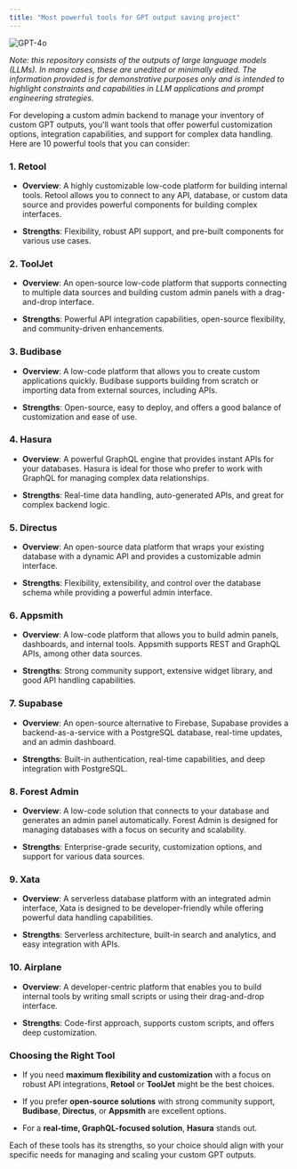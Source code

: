 ```yaml
---
title: "Most powerful tools for GPT output saving project"
---
```

![GPT-4o](https://img.shields.io/badge/GPT--4o-3333FF?style=for-the-badge&logo=openai&logoColor=white)



*Note: this repository consists of the outputs of large language models (LLMs). In many cases, these are unedited or minimally edited. The information provided is for demonstrative purposes only and is intended to highlight constraints and capabilities in LLM applications and prompt engineering strategies.*


For developing a custom admin backend to manage your inventory of custom GPT outputs, you'll want tools that offer powerful customization options, integration capabilities, and support for complex data handling. Here are 10 powerful tools that you can consider:

### 1\. **Retool**

*   **Overview**: A highly customizable low-code platform for building internal tools. Retool allows you to connect to any API, database, or custom data source and provides powerful components for building complex interfaces.
    
*   **Strengths**: Flexibility, robust API support, and pre-built components for various use cases.
    

### 2\. **ToolJet**

*   **Overview**: An open-source low-code platform that supports connecting to multiple data sources and building custom admin panels with a drag-and-drop interface.
    
*   **Strengths**: Powerful API integration capabilities, open-source flexibility, and community-driven enhancements.
    

### 3\. **Budibase**

*   **Overview**: A low-code platform that allows you to create custom applications quickly. Budibase supports building from scratch or importing data from external sources, including APIs.
    
*   **Strengths**: Open-source, easy to deploy, and offers a good balance of customization and ease of use.
    

### 4\. **Hasura**

*   **Overview**: A powerful GraphQL engine that provides instant APIs for your databases. Hasura is ideal for those who prefer to work with GraphQL for managing complex data relationships.
    
*   **Strengths**: Real-time data handling, auto-generated APIs, and great for complex backend logic.
    

### 5\. **Directus**

*   **Overview**: An open-source data platform that wraps your existing database with a dynamic API and provides a customizable admin interface.
    
*   **Strengths**: Flexibility, extensibility, and control over the database schema while providing a powerful admin interface.
    

### 6\. **Appsmith**

*   **Overview**: A low-code platform that allows you to build admin panels, dashboards, and internal tools. Appsmith supports REST and GraphQL APIs, among other data sources.
    
*   **Strengths**: Strong community support, extensive widget library, and good API handling capabilities.
    

### 7\. **Supabase**

*   **Overview**: An open-source alternative to Firebase, Supabase provides a backend-as-a-service with a PostgreSQL database, real-time updates, and an admin dashboard.
    
*   **Strengths**: Built-in authentication, real-time capabilities, and deep integration with PostgreSQL.
    

### 8\. **Forest Admin**

*   **Overview**: A low-code solution that connects to your database and generates an admin panel automatically. Forest Admin is designed for managing databases with a focus on security and scalability.
    
*   **Strengths**: Enterprise-grade security, customization options, and support for various data sources.
    

### 9\. **Xata**

*   **Overview**: A serverless database platform with an integrated admin interface, Xata is designed to be developer-friendly while offering powerful data handling capabilities.
    
*   **Strengths**: Serverless architecture, built-in search and analytics, and easy integration with APIs.
    

### 10\. **Airplane**

*   **Overview**: A developer-centric platform that enables you to build internal tools by writing small scripts or using their drag-and-drop interface.
    
*   **Strengths**: Code-first approach, supports custom scripts, and offers deep customization.
    

### **Choosing the Right Tool**

*   If you need **maximum flexibility and customization** with a focus on robust API integrations, **Retool** or **ToolJet** might be the best choices.
    
*   If you prefer **open-source solutions** with strong community support, **Budibase**, **Directus**, or **Appsmith** are excellent options.
    
*   For a **real-time, GraphQL-focused solution**, **Hasura** stands out.
    

Each of these tools has its strengths, so your choice should align with your specific needs for managing and scaling your custom GPT outputs.